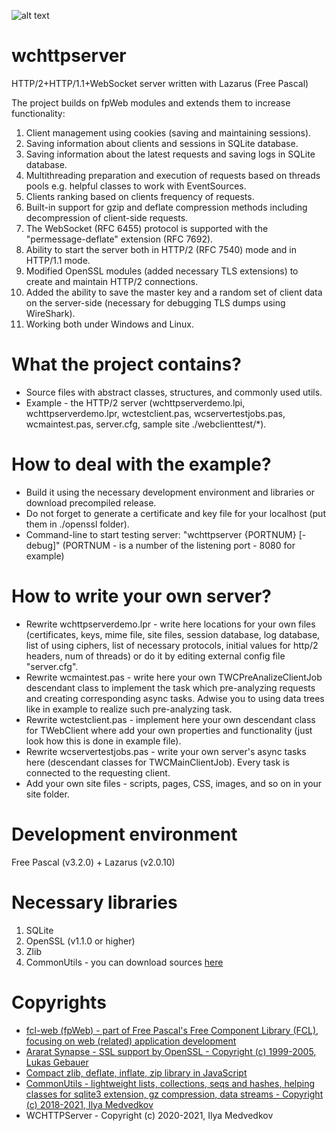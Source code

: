 ![alt text](https://github.com/iLya2IK/wchttpserver/blob/main/icons/wclogo_c.svg?raw=true)

# wchttpserver
HTTP/2+HTTP/1.1+WebSocket server written with Lazarus (Free Pascal)

The project builds on fpWeb modules and extends them to increase functionality:
1. Client management using cookies (saving and maintaining sessions).
2. Saving information about clients and sessions in SQLite database.
3. Saving information about the latest requests and saving logs in SQLite database.
4. Multithreading preparation and execution of requests based on threads pools e.g. helpful classes to work with EventSources.
6. Clients ranking based on clients frequency of requests.
7. Built-in support for gzip and deflate compression methods including decompression of client-side requests.
8. The WebSocket (RFC 6455) protocol is supported with the "permessage-deflate" extension (RFC 7692).
9. Ability to start the server both in HTTP/2 (RFC 7540) mode and in HTTP/1.1 mode.
10. Modified OpenSSL modules (added necessary TLS extensions) to create and maintain HTTP/2 connections.
11. Added the ability to save the master key and a random set of client data on the server-side (necessary for debugging TLS dumps using WireShark).
12. Working both under Windows and Linux.

# What the project contains?
* Source files with abstract classes, structures, and commonly used utils. 
* Example - the HTTP/2 server (wchttpserverdemo.lpi, wchttpserverdemo.lpr, wctestclient.pas, wcservertestjobs.pas, wcmaintest.pas, server.cfg, sample site ./webclienttest/*).

# How to deal with the example?
* Build it using the necessary development environment and libraries or download precompiled release.
* Do not forget to generate a certificate and key file for your localhost (put them in ./openssl folder). 
* Command-line to start testing server: "wchttpserver {PORTNUM} [-debug]" (PORTNUM - is a number of the listening port - 8080 for example)

# How to write your own server?
* Rewrite wchttpserverdemo.lpr - write here locations for your own files (certificates, keys, mime file, site files, session database, log database, list of using ciphers, list of necessary protocols, initial values for http/2 headers, num of threads) or do it by editing external config file "server.cfg".
* Rewrite wcmaintest.pas - write here your own TWCPreAnalizeClientJob descendant class to implement the task which pre-analyzing requests and creating corresponding async tasks. Adwise you to using data trees like in example to realize such pre-analyzing task. 
* Rewrite wctestclient.pas - implement here your own descendant class for TWebClient where add your own properties and functionality (just look how this is done in example file).
* Rewrite wcservertestjobs.pas - write your own server's async tasks here (descendant classes for TWCMainClientJob). Every task is connected to the requesting client.
* Add your own site files - scripts, pages, CSS, images, and so on in your site folder.

# Development environment
Free Pascal (v3.2.0) + Lazarus (v2.0.10)

# Necessary libraries
1. SQLite
2. OpenSSL (v1.1.0 or higher)
3. Zlib
4. CommonUtils - you can download sources [here](https://github.com/iLya2IK/commonutils)

# Copyrights
* [fcl-web (fpWeb) - part of Free Pascal's Free Component Library (FCL), focusing on web (related) application development](https://wiki.lazarus.freepascal.org/fcl-web)
* [Ararat Synapse - SSL support by OpenSSL - Copyright (c) 1999-2005, Lukas Gebauer](http://www.ararat.cz/synapse/doku.php/start)
* [Compact zlib, deflate, inflate, zip library in JavaScript](https://github.com/imaya/zlib.js)
* [CommonUtils - lightweight lists, collections, seqs and hashes, helping classes for sqlite3 extension, gz compression, data streams - Copyright (c) 2018-2021, Ilya Medvedkov](https://github.com/iLya2IK/commonutils)
* WCHTTPServer - Copyright (c) 2020-2021, Ilya Medvedkov
